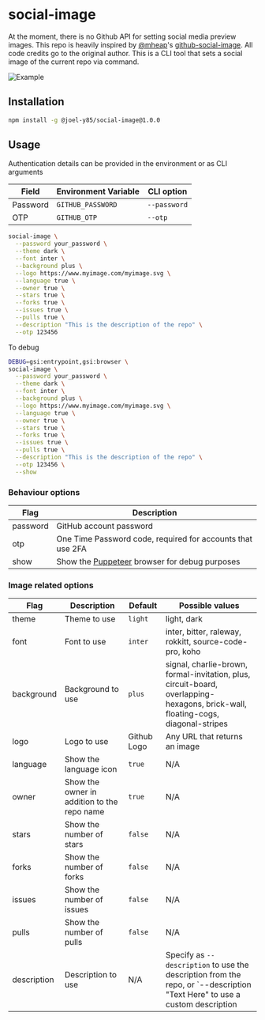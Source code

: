 # social-image

At the moment, there is no Github API for setting social media preview images. This repo is heavily inspired by [@mheap](https://github.com/mheap)'s [github-social-image](https://github.com/mheap/github-social-image). All code credits go to the original author. This is a CLI tool that sets a social image of the current repo via command.

![Example](https://repository-images.githubusercontent.com/780763339/00295880-b146-45c4-9dc9-38cb593ebec8)

## Installation

```bash
npm install -g @joel-y85/social-image@1.0.0
```

## Usage

Authentication details can be provided in the environment or as CLI arguments

| Field     | Environment Variable | CLI option    |
| --------- | -------------------- | ------------- |
| Password  | `GITHUB_PASSWORD`    | `--password` |
| OTP       | `GITHUB_OTP`         | `--otp`      |

```bash
social-image \
  --password your_password \
  --theme dark \
  --font inter \
  --background plus \
  --logo https://www.myimage.com/myimage.svg \
  --language true \
  --owner true \
  --stars true \
  --forks true \
  --issues true \
  --pulls true \
  --description "This is the description of the repo" \
  --otp 123456 
```

To debug

```bash
DEBUG=gsi:entrypoint,gsi:browser \
social-image \
  --password your_password \
  --theme dark \
  --font inter \
  --background plus \
  --logo https://www.myimage.com/myimage.svg \
  --language true \
  --owner true \
  --stars true \
  --forks true \
  --issues true \
  --pulls true \
  --description "This is the description of the repo" \
  --otp 123456 \
  --show
```

### Behaviour options

| Flag     | Description                                                                                                                                                                 |
| -------- | --------------------------------------------------------------------------------------------------------------------------------------------------------------------------- |
| password | GitHub account password                                                                                                                                                     |
| otp      | One Time Password code, required for accounts that use 2FA                                                                                                                  |
| show     | Show the [Puppeteer](https://pptr.dev/) browser for debug purposes                                                                                                                               |

### Image related options

| Flag        | Description                                 | Default     | Possible values                                                                                                                  |
| ----------- | ------------------------------------------- | ----------- | -------------------------------------------------------------------------------------------------------------------------------- |
| theme       | Theme to use                                | `light`     | light, dark                                                                                                                      |
| font        | Font to use                                 | `inter`     | inter, bitter, raleway, rokkitt, source-code-pro, koho                                                                           |
| background  | Background to use                           | `plus`      | signal, charlie-brown, formal-invitation, plus, circuit-board, overlapping-hexagons, brick-wall, floating-cogs, diagonal-stripes |
| logo        | Logo to use                                 | Github Logo | Any URL that returns an image                                                                                                    |
| language    | Show the language icon                      | `true`      | N/A                                                                                                                              |
| owner       | Show the owner in addition to the repo name | `true`      | N/A                                                                                                                              |
| stars       | Show the number of stars                    | `false`     | N/A                                                                                                                              |
| forks       | Show the number of forks                    | `false`     | N/A                                                                                                                              |
| issues      | Show the number of issues                   | `false`     | N/A                                                                                                                              |
| pulls       | Show the number of pulls                    | `false`     | N/A                                                                                                                              |
| description | Description to use                          | N/A         | Specify as `--description` to use the description from the repo, or `--description "Text Here" to use a custom description       |
